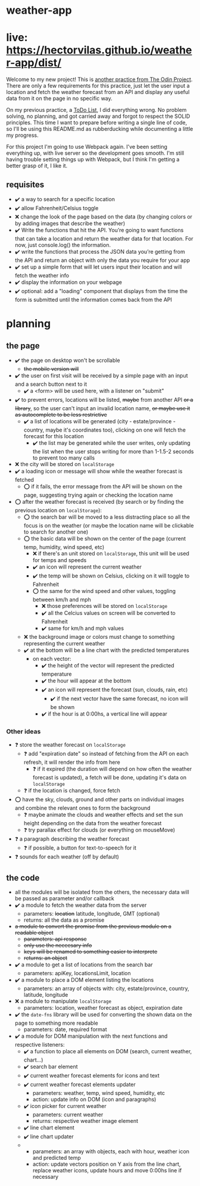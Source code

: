 # weather-app
# live: https://hectorvilas.github.io/weather-app/dist/

Welcome to my new project! This is [another practice from The Odin Project](https://www.theodinproject.com/lessons/node-path-javascript-weather-app). There are only a few requirements for this practice, just let the user input a location and fetch the weather forecast from an API and display any useful data from it on the page in no specific way.

On my previous practice, a [ToDo List](https://github.com/HectorVilas/todo-list), I did everything wrong. No problem solving, no planning, and got carried away and forgot to respect the SOLID principles. This time I want to prepare before writing a single line of code, so I'll be using this README.md as rubberducking while documenting a little my progress.

For this project I'm going to use Webpack again. I've been setting everything up, with live server so the development goes smooth. I'm still having trouble setting things up with Webpack, but I think I'm getting a better grasp of it, I like it.

<!-- ❌ ✔️ ⭕ ❓ -->

## requisites
- ✔️ a way to search for a specific location
- ✔️ allow Fahrenheit/Celsius toggle
- ❌ change the look of the page based on the data (by changing colors or by adding images that describe the weather)
- ✔️ Write the functions that hit the API. You’re going to want functions that can take a location and return the weather data for that location. For now, just console.log() the information.
- ✔️ write the functions that process the JSON data you’re getting from the API and return an object with only the data you require for your app
- ✔️ set up a simple form that will let users input their location and will fetch the weather info
- ✔️ display the information on your webpage
- ✔️ optional: add a "loading" component that displays from the time the form is submitted until the information comes back from the API

# planning

## the page
- ✔️ the page on desktop won't be scrollable
  - ~~the mobile version will~~
- ✔️ the user on first visit will be received by a simple page with an input and a search button next to it
  - ✔️ a \<form> will be used here, with a listener on "submit"
- ✔️ to prevent errors, locations will be listed, ~~maybe~~ from another API ~~or a library~~, so the user can't input an invalid location name, ~~or maybe use it as autocomplete to be less restrictive~~
  - ✔️ a list of locations will be generated (city - estate/province - country, maybe it's coordinates too), clicking on one will fetch the forecast for this location
    - ✔️ the list may be generated while the user writes, only updating the list when the user stops writing for more than 1-1.5-2 seconds to prevent too many calls
- ❌ the city will be stored on `localStorage`
- ✔️ a loading icon or message will show while the weather forecast is fetched
  - ⭕ if it fails, the error message from the API will be shown on the page, suggesting trying again or checking the location name
- ⭕ after the weather forecast is received (by search or by finding the previous location on `localStorage`):
  - ⭕ the search bar will be moved to a less distracting place so all the focus is on the weather (or maybe the location name will be clickable to search for another one)
  - ⭕ the basic data will be shown on the center of the page (current temp, humidity, wind speed, etc)
    - ❌ if there's an unit stored on `localStorage`, this unit will be used for temps and speeds
    - ✔️ an icon will represent the current weather
    - ✔️ the temp will be shown on Celsius, clicking on it will toggle to Fahrenheit
    - ⭕ the same for the wind speed and other values, toggling between km/h and mph
      - ❌ those preferences will be stored on `localStorage`
      - ✔️ all the Celcius values on screen will be converted to Fahrenheit
      - ✔️ same for km/h and mph values
  - ❌ the background image or colors must change to something representing the current weather
  - ✔️ at the bottom will be a line chart with the predicted temperatures
    - on each vector:
      - ✔️ the height of the vector will represent the predicted temperature
      - ✔️ the hour will appear at the bottom
      - ✔️ an icon will represent the forecast (sun, clouds, rain, etc)
        - ✔️ if the next vector have the same forecast, no icon will be shown
      - ✔️ if the hour is at 0:00hs, a vertical line will appear

### Other ideas
- ❓ store the weather forecast on `localStorage`
  - ❓ add "expiration date" so instead of fetching from the API on each refresh, it will render the info from here
    - ❓ if it expired (the duration will depend on how often the weather forecast is updated), a fetch will be done, updating it's data on `localStorage`
  - ❓ if the location is changed, force fetch
- ⭕ have the sky, clouds, ground and other parts on individual images and combine the relevant ones to form the background
  - ❓ maybe animate the clouds and weather effects and set the sun height depending on the data from the weather forecast
  - ❓ try parallax effect for clouds (or everything on mouseMove)
- ❓ a paragraph describing the weather forecast
  - ❓ if possible, a button for text-to-speech for it
- ❓ sounds for each weather (off by default)

## the code
- all the modules will be isolated from the others, the necessary data will be passed as parameter and/or callback
- ✔️ a module to fetch the weather data from the server
  - parameters: ~~location~~ latitude, longitude, GMT (optional)
  - returns: all the data as a promise
- ~~a module to convert the promise from the previous module on a readable object~~
  - ~~parameters: api response~~
  - ~~only use the neccesary info~~
  - ~~keys will be renamed to something easier to interprete~~
  - ~~returns: an object~~
- ✔️ a module to get a list of locations from the search bar
  - parameters: apiKey, locationsLimit, location
- ✔️ a module to place a DOM element listing the locations
  - parameters: an array of objects with: city, estate/province, country, latitude, longitude
- ❌ a module to manipulate `localStorage`
  - parameters: location, weather forecast as object, expiration date
- ✔️ the `date-fns` library will be used for converting the shown data on the page to something more readable
  - parameters: date, required format
- ✔️ a module for DOM manipulation with the next functions and respective listeners:
  - ✔️ a function to place all elements on DOM (search, current weather, chart...)
  - ✔️ search bar element
  - ✔️ current weather forecast elements for icons and text
  - ✔️ current weather forecast elements updater
    - parameters: weather, temp, wind speed, humidity, etc
    - action: update info on DOM (icon and paragraphs)
  - ✔️ icon picker for current weather
    - parameters: current weather
    - returns: respective weather image element
  - ✔️ line chart element
  - ✔️ line chart updater
  - - parameters: an array with objects, each with hour, weather icon and predicted temp
    - action: update vectors position on Y axis from the line chart, replace weather icons, update hours and move 0:00hs line if necessary
